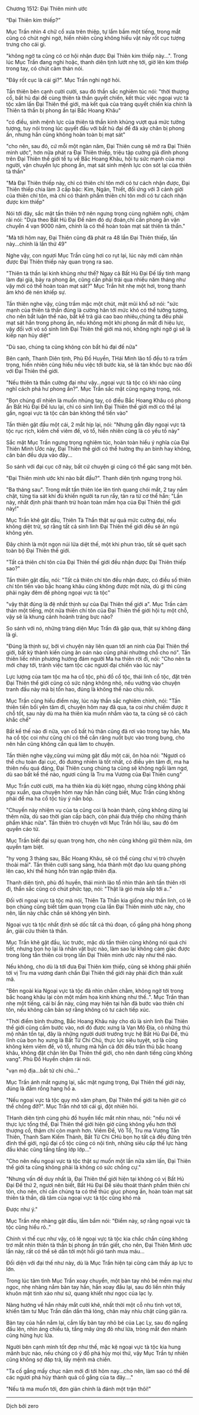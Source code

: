 




Chương 1512: Đại Thiên minh ước


“Đại Thiên kim thiếp?”

Mục Trần nhìn 4 chữ cổ xưa trên thiệp, tự lẩm bầm một tiếng, trong mắt cũng có chút nghi ngờ, hiển nhiên cũng không hiểu vật này rốt cục tượng trưng cho cái gì.

"không ngờ ta cũng có cơ hội nhận được Đại Thiên kim thiếp này...". Trong lúc Mục Trần đang nghi hoặc, thanh diên tịnh lướt nhẹ tới, giờ lên kim thiếp trong tay, có chút cảm thán nói.

"Đây rốt cục là cái gì?". Mục Trần nghi ngờ hỏi.

Tần thiên bên cạnh cười cười, sau đó thần sắc nghiêm túc nói: "thời thượng cổ, bất hủ đại đế cùng thiên tà thần quyết chiến, kết thúc việc ngoại vực tà tộc xâm lấn Đại Thiên thế giới, mà kết quả của tràng quyết chiến kia chính là Thiên tà thần bị phong ấn tại Bắc Hoang Khâu"

"có điều, sinh mệnh lực của thiên tà thần kinh khủng vượt quá mức tưởng tượng, tuy nói trong lúc quyết đấu với bất hủ đại đế đã xảy chân bị phong ấn, nhưng hắn cũng không hoàn toàn bị mạt sát"

"cho nên, sau đó, cứ mỗi một ngàn năm, Đại Thiên cung sẽ mở ra Đại Thiên minh ước", hơn nữa phát ra Đại Thiên thiếp, triệu tập cường giả đỉnh phong trên Đại Thiên thế giới tề tụ về Bắc Hoang Khâu, hội tụ sức mạnh của mọi người, vận chuyển lực phong ấn, mạt sát sinh mệnh lực còn sót lại của thiên tà thần"

"Mà Đại Thiên thiếp này, chỉ có thiên chí tôn mới có tư cách nhận được, Đại Thiên thiếp chia làm 3 cấp bậc: Kim, Ngân, Thiết, đối ứng với 3 cảnh giới của thiên chí tôn, mà chỉ có thánh phẩm thiên chí tôn mới có tư cách nhận được kim thiếp"

Nói tới đây, sắc mặt tần thiên trở nên ngưng trọng cùng nghiêm nghị, chậm rãi nói: "Dựa theo Bất Hủ Đại Đế năm đó dự đoán,chỉ cần phong ấn vận chuyển 4 vạn 9000 năm, chính là có thể hoàn toàn mạt sát thiên tà thẩn."

"Mà tới hôm nay, Đại Thiên cũng đã phát ra 48 lần Đại Thiên thiếp, lần này...chính lả lần thứ 49"

Nghe vậy, con ngươi Mục Trần cũng hơi co rụt lại, lúc này mới cảm nhận được Đại Thiên thiếp này quan trọng ra sao.

"Thiên tà thần lại kinh khủng như thế? Ngay cả Bất Hủ Đại Đế lấy tính mạng làm đại giá, bảy ra phong ấn, cũng cần phải trải qua nhiều năm tháng như vậy mới có thể hoàn toàn mạt sát?" Mục Trần hít nhẹ một hơi, trong thanh âm khó đè nén khiếp sự.

Tần thiên nghe vậy, cũng trầm mặc một chút, mặt mũi khổ sở nói: "sức mạnh của thiên tà thần đúng là cường hãn tới mức khó có thể tưởng tượng, cho nên bẩt luận thế nào, bất kể trả giá cao bao nhiêu,chúng ta đều phải mạt sát hắn trong phong ấn, nếu không một khi phong ấn mất đi hiệu lực, vậy đối với vô số sinh linh Đại Thiên thế giới mà nói, không nghi ngờ gì sẽ là kiếp nạn hủy diệt"

"Dù sao, chúng ta cũng không còn bẩt hủ đại đế nữa"

Bên cạnh, Thanh Diên tịnh, Phù Đồ Huyền, THái Minh lão tổ đều tỏ ra trầm trọng, hiển nhiên cũng hiểu nếu việc tới bước kia, sẽ lả tàn khốc bực nào đối với Đại Thiên thế giới.

"Nếu thiên tà thần cường đại như vậy...ngoại vực tà tộc có khi nào cũng nghĩ cách phá hư phong ấn?". Mục Trần sắc mặt cũng ngưng trọng, nói.

"Bọn chúng dĩ nhiên là muốn nhúng tay, có điều Bắc Hoang Khâu có phong ấn Bất Hủ Đại Đế lưu lại, chỉ có sinh linh Đại Thiên thế giới mới có thể lại gần, ngoại vực tà tộc căn bản không thể tiến vào"

Tần thiên gật đầu một cái, 2 mắt híp lại, nói: "Nhưng gần đây ngoại vực tà tộc rục rịch, kiềm chế viêm đế, võ tổ, hiển nhiên cũng là có yếu tố này"

Sắc mặt Mục Trần ngưng trọng nghiêm túc, hoàn toàn hiểu ý nghĩa của Đại Thiên Minh Ước này, Đại Thiên thế giới có thể hưởng thụ an bình hay không, căn bản đều dựa vào đây...

So sánh với đại cục cỡ này, bất cứ chuyện gì cũng có thể gác sang một bên.

"Đại Thiên minh ước khi nào bắt đầu?". Thanh diên tịnh ngưng trọng hỏi.

"Ba tháng sau". Trong mắt tần thiên lóe lẽn tinh quang chói mắt, 2 tay nắm chặt, từng tia sát khí đủ khiến người ta run rẩy, tản ra từ cơ thể hắn: "Lần này, nhất định phải thanh trừ hoàn toàn mầm họa của Đại Thiên thế giới này!"

Mục Trần khẽ gật đầu, Thiên Tà Thẩn thật sự quả mức cường đại, nếu không diệt trừ, sợ rằng tất cả sinh linh Đại Thiên thế giới đều sẽ ăn ngủ không yên.

Đây chính là một ngọn núi lửa diệt thế, một khi phun trào, tất sẽ quét sạch toàn bộ Đại Thiên thế giới.

"Tất cả thiên chí tôn của Đại Thiên thế giới đều nhận được Đại Thiên thiếp sao?"

Tần thiên gật đầu, nói: "Tất cả thiên chí tôn đều nhận được, có điều số thiên chí tôn tiến vào bắc hoang khâu cũng không được một nửa, dù gì thì cũng phải ngày đêm đề phòng ngoại vực tà tộc"

"vậy thật đúng là đệ nhất thịnh sự của Đại Thiên thế giới a". Mục Trần cảm thán một tiếng, một nửa thiên chí tôn của Đại Thiên thế giới hội tụ một chỗ, vậy sẽ là khung cảnh hoành tráng bực nào?

So sánh với nó, những tràng diện Mục Trần đã gặp qua, thật sự không đáng là gì.

"Đúng là thịnh sự, bởi vì chuyện này liên quan tới an ninh của Đại Thiên thế giới, bất kỳ thành kiến cùng ân oán nào cũng phải nhường chỗ cho nó". Tần thiên liếc nhìn phương hướng đám người Ma ha thiên rời đi, nói: "Cho nên ta mới chạy tới, tránh việc tam tộc các ngươi đại chiến vào lúc này"

Lực lượng của tam tộc ma ha cổ tộc, phù đồ cổ tộc, thái linh cổ tộc, đặt trên Đại Thiên thế giới cũng cỏ sức nặng không nhỏ, nếu vướng vào chuyện tranh đấu này mà bị tổn hao, đúng là không thể nào chịu nổi.

Mục Trần cũng hiểu điểm này, lúc này thần sắc nghiêm chỉnh, nói: "Tần thiên tiền bối yên tâm đi, chuyện hôm nay đã qua, ta coi như chiếm được ít chỗ tốt, sau này dù ma ha thiên kia muốn nhắm vào ta, ta cũng sẽ có cách khắc chế"

Bất kể thế nào đi nữa, vạn cổ bất hủ thân cũng đã rơi vào trong tay hắn, Ma ha cổ tộc coi như cũng chỉ có thể cắn răng nuốt bực vào trong bụng, cho nên hắn cũng không cần quá làm to chuyện.

Tần thiên nghe vậy,cũng vui mừng gật đầu một cái, ôn hòa nói: "Ngươi có thể chu toàn đại cục, đó đương nhiên là tốt nhất, có điều yên tâm đi, ma ha thiên nếu quá đáng, Đại Thiên cung chúng ta cũng sẽ không ngồi làm ngơ, dù sao bất kể thế nào, ngươi cũng là Tru ma Vương của Đại Thiên cung"

Mục Trần cười cười, ma ha thiên kia dù kiệt ngạo, nhưng cũng không phải ngu xuẩn, qua chuyện hôm nay hắn hẳn cũng biết, Mục Trần cũng không phải để ma ha cổ tộc tùy ý nắn bóp.

"Chuyến này nhiệm vụ của ta cũng coi là hoàn thành, cũng không dừng lại thêm nữa, dù sao thời gian cấp bách, còn phải đưa thiếp cho những thánh phẩm khác nữa". Tần thiên trò chuyện với Mục Trần hồi lâu, sau đó ôm quyền cáo từ.

Mục Trần biết đại sự quan trọng hơn, cho nên cũng không giữ thêm nữa, ôm quyền tạm biệt.

"hy vọng 3 tháng sau, Bắc Hoang Khâu, sẽ có thể cùng chư vị trò chuyện thoải mái". Tần thiên cười sang sảng, hóa thành một đạo lưu quang phóng lên cao, khí thế hùng hồn tràn ngập thiên địa.

Thanh diên tịnh, phù đồ huyền, thái minh lão tổ nhìn thân ảnh tần thiên rời đi, thẩn sắc cũng có chút phức tạp, nói: "Thật là gió mưa sắp tới a.."

Đối với ngoại vực tà tộc mà nói, Thiên Tà Thần kia giống như thần linh, có lẽ bọn chúng cũng biết tầm quan trọng của lần Đại Thiên minh ước này, cho nên, lần này chắc chắn sẽ không yên bình.

Ngoại vực tà tộc nhất định sẽ dốc tất cả thủ đoạn, cố gắng phá hỏng phong ấn, giải cứu thiên tà thần.

Mục Trần khẽ gật đầu, lúc trước, mặc dù tần thiên cũng không nói quá chi tiết, nhưng bọn họ lại là nhân vật bực nào, làm sao lại không cảm giác được trong lòng tần thiên coi trọng lần Đại Thiên minh ước này như thế nào.

Nếu không, cho dù là tới đưa Đại Thiên kim thiếp, cũng sẽ không phải phiền tới vị Tru ma vương danh chấn Đại Thiên thế giới này phải đích thân xuất mã.

"Bên ngoài kia Ngoại vực tà tộc đã nhìn chằm chằm, không ngờ tới trong bắc hoang khâu lại còn một mầm họa kinh khủng như thế..". Mục Trần than nhẹ một tiếng, cái bí ẩn này, cũng may hiện tại hắn đã bước vào thiên chí tôn, nếu không căn bản sợ rằng không có tư cách tiếp xúc.

"Thời điểm bình thường, Bắc Hoang Khâu này cho dù là sinh linh Đại Thiên thế giới cũng cấm bước vào, nơi đó được xưng là Vạn Mộ Địa, cỏ những thủ mộ nhân tồn tại, đây là những người dưới trướng trực hệ Bất Hủ Đại Đế, thủ lĩnh của bọn họ xưng là Bất Tử Chi Chủ, thực lực siêu tuyệt, sợ là cũng không kém viêm đế, võ tổ, nhưng mà hắn cả đời đều trấn thủ bắc hoang khâu, không đặt chân lên Đại Thiên thế giới, cho nên danh tiếng cũng không vang". Phù Đồ Huyền chậm rãi nói.

"vạn mộ địa...bất tử chi chủ..."

Mục Trần ánh mắt ngưng lại, sắc mặt ngưng trọng, Đại Thiên thế giới này, đúng là đầm rồng hang hổ a.

"Nếu ngoại vực tà tộc quy mô xâm phạm, Đại Thiên thế giới ta hiện giờ có thể chống đỡ?". Mục Trần nhớ tới cái gì, đột nhiên hỏi.

THanh diên tịnh cùng phù đồ huyền liếc mắt nhìn nhau, nói: "nếu nói về thực lực tổng thể, Đại Thiên thế giới hiện giờ cũng không yếu hơn thời thượng cổ, thậm chí còn mạnh hơn. Viêm Đế, Võ Tổ, Tru ma Vương Tần Thiên, Thanh Sam Kiếm Thánh, Bất Tử Chi CHủ bọn họ tất cả đều đứng trên đỉnh thế giới, ngũ đại cổ tộc cũng có nội tình, những siêu cấp thế lực hàng đầu khác cũng tầng tầng lớp lớp..."

"Cho nên nếu ngoại vực tà tộc thật sự muốn một lần nữa xâm lấn, Đại Thiên thế giới ta cũng không phải là không có sức chống cự."

"Nhưng vấn đề duy nhất là, Đại Thiên thế giới hiện tại không có vị Bất Hủ Đại Đế thứ 2, ngươi nên biết, Bất Hủ Đại Đế siêu thoát thánh phẩm thiên chí tôn, cho nên, chỉ cần chúng ta có thể thúc giục phong ấn, hoàn toàn mạt sát thiên tà thần, dã tâm của ngoại vực tà tộc cũng khó mà

Được như ý."

Mục Trần nhẹ nhàng gật đầu, lẩm bẩm nói: "Điểm này, sợ rằng ngoại vực tà tộc cũng hiểu rõ.."

Chính vì thế cục như vậy, có lẽ ngoại vực tà tộc kia chắc chắn cũng không trơ mắt nhìn thiên tà thần bị phong ấn trấn giết, cho nên, Đại Thiên Minh ước lần này, rất có thể sẽ dẫn tới một hồi gió tanh mưa máu...

Đối diện với đại thế như này, dù là Mục Trần hiện tại cũng cảm thấy áp lực to lớn.

Trong lúc tâm tình Mục Trần xoay chuyển, một bàn tay nhỏ bé mềm mại như ngọc, nhẹ nhàng nắm bàn tay hắn, hắn xoay đầu lại, sau đó liền nhìn thấy khuôn mặt tinh xảo như sứ, quang khiết như ngọc của lạc ly.

Nàng hướng về hắn nháy mắt cười khẽ, nhất thời một cỗ nhu tình vọt tới, khiến tâm tư Mục Trần dần dần thả lỏng, chân mày nhíu chặt cũng giãn ra.

Bàn tay của hắn nắm lại, cầm lấy bàn tay nhỏ bé của Lạc Ly, sau đó ngẩng đầu lên, nhìn áng chiều tà, tầng mây ửng đỏ như lửa, tròng mắt đen nhánh cũng hừng hực lửa.

Người bên cạnh mình tốt đẹp như thế, mặc kệ ngoại vực tà tộc kia hung mãnh bực nào, nếu chúng có ý đồ phá hủy mọi thứ, vậy Mục Trần tự nhiên cũng không sợ đáp trả, lấy mệnh mà chiến.

"Ta cố gắng mấy chục năm mới đi tới hôm nay...cho nên, làm sao có thể để các ngươi phá hủy thành quả cố gắng của ta đây...."

"Nếu tà ma muốn tới, đơn giản chính là đánh một trận thôi!"

***

Dịch bởi zero




